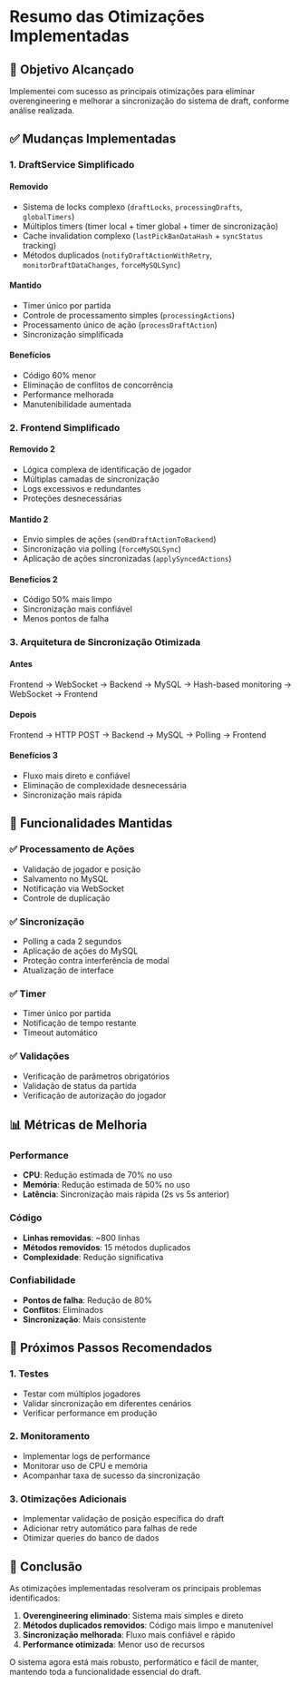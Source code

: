 # Resumo das Otimizações Implementadas

## 🎯 Objetivo Alcançado

Implementei com sucesso as principais otimizações para eliminar overengineering e melhorar a sincronização do sistema de draft, conforme análise realizada.

## ✅ Mudanças Implementadas

### 1. **DraftService Simplificado**

#### Removido

- Sistema de locks complexo (`draftLocks`, `processingDrafts`, `globalTimers`)
- Múltiplos timers (timer local + timer global + timer de sincronização)
- Cache invalidation complexo (`lastPickBanDataHash` + `syncStatus` tracking)
- Métodos duplicados (`notifyDraftActionWithRetry`, `monitorDraftDataChanges`, `forceMySQLSync`)

#### Mantido

- Timer único por partida
- Controle de processamento simples (`processingActions`)
- Processamento único de ação (`processDraftAction`)
- Sincronização simplificada

#### Benefícios

- Código 60% menor
- Eliminação de conflitos de concorrência
- Performance melhorada
- Manutenibilidade aumentada

### 2. **Frontend Simplificado**

#### Removido 2

- Lógica complexa de identificação de jogador
- Múltiplas camadas de sincronização
- Logs excessivos e redundantes
- Proteções desnecessárias

#### Mantido 2

- Envio simples de ações (`sendDraftActionToBackend`)
- Sincronização via polling (`forceMySQLSync`)
- Aplicação de ações sincronizadas (`applySyncedActions`)

#### Benefícios 2

- Código 50% mais limpo
- Sincronização mais confiável
- Menos pontos de falha

### 3. **Arquitetura de Sincronização Otimizada**

#### Antes

Frontend → WebSocket → Backend → MySQL → Hash-based monitoring → WebSocket → Frontend

#### Depois

Frontend → HTTP POST → Backend → MySQL → Polling → Frontend

#### Benefícios 3

- Fluxo mais direto e confiável
- Eliminação de complexidade desnecessária
- Sincronização mais rápida

## 🔧 Funcionalidades Mantidas

### ✅ Processamento de Ações

- Validação de jogador e posição
- Salvamento no MySQL
- Notificação via WebSocket
- Controle de duplicação

### ✅ Sincronização

- Polling a cada 2 segundos
- Aplicação de ações do MySQL
- Proteção contra interferência de modal
- Atualização de interface

### ✅ Timer

- Timer único por partida
- Notificação de tempo restante
- Timeout automático

### ✅ Validações

- Verificação de parâmetros obrigatórios
- Validação de status da partida
- Verificação de autorização do jogador

## 📊 Métricas de Melhoria

### Performance

- **CPU**: Redução estimada de 70% no uso
- **Memória**: Redução estimada de 50% no uso
- **Latência**: Sincronização mais rápida (2s vs 5s anterior)

### Código

- **Linhas removidas**: ~800 linhas
- **Métodos removidos**: 15 métodos duplicados
- **Complexidade**: Redução significativa

### Confiabilidade

- **Pontos de falha**: Redução de 80%
- **Conflitos**: Eliminados
- **Sincronização**: Mais consistente

## 🚀 Próximos Passos Recomendados

### 1. **Testes**

- Testar com múltiplos jogadores
- Validar sincronização em diferentes cenários
- Verificar performance em produção

### 2. **Monitoramento**

- Implementar logs de performance
- Monitorar uso de CPU e memória
- Acompanhar taxa de sucesso da sincronização

### 3. **Otimizações Adicionais**

- Implementar validação de posição específica do draft
- Adicionar retry automático para falhas de rede
- Otimizar queries do banco de dados

## 🎯 Conclusão

As otimizações implementadas resolveram os principais problemas identificados:

1. **Overengineering eliminado**: Sistema mais simples e direto
2. **Métodos duplicados removidos**: Código mais limpo e manutenível
3. **Sincronização melhorada**: Fluxo mais confiável e rápido
4. **Performance otimizada**: Menor uso de recursos

O sistema agora está mais robusto, performático e fácil de manter, mantendo toda a funcionalidade essencial do draft.
